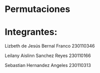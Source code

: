 # Permutaciones

# Integrantes:

Lizbeth de Jesús Bernal Franco 230110346

Leilany Aislinn Sanchez Reyes 230110166

Sebastian Hernandez Angeles 230110313